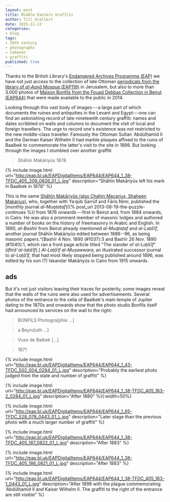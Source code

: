 ```yaml
---
layout: post
title: Middle Eastern Graffiti
author: Till Grallert
date: 2015-11-12
categories:
- blog
tags:
- 19th century
- photographs
- lebanon
- graffiti
published: true
---
```


Thanks to the British Library's [Endangered Archives Programme (EAP)](http://eap.bl.uk/index.a4d) we have not just access to the collection of late Ottoman [periodicals from the library of *al-Aqṣā* Mosque (EAP119)](http://eap.bl.uk/database/overview_project.a4d?projID=EAP119) in Jerusalem, but also to more than 3.000 photos of [Maison Bonfils from the Fouad Debbas Collection in Beirut (EAP644)](http://eap.bl.uk/database/overview_project.a4d?projID=EAP644) that were made available to the public in 2014.

Looking through this vast body of images---a large part of which documents the ruines and antiquities in the Levant and Egypt---one can find an astonishing record of late-nineteenth century graffiti: names and dates scribbled on walls and columns to document the visit of local and foreign travellers. The urge to record one's existence was not restricted to the new middle-class traveller. Famously the Ottoman Sultan ʿAbdülḥamīd II and the German Kaiser Wilhelm II had marble plaques affixed to the ruins of Baalbek to commemorate the latter's visit to the site in 1898. But looking through the images I stumbled over another graffiti

>Shāhīn Makāriyūs 1878

{% include image.html url="http://eap.bl.uk/EAPDigitalItems/EAP644/EAP644_1_38-TFDC_405_209_0826_01_L.jpg" description="Shāhīn Makāriyūs left his mark in Baalbek in 1878" %}

This is the same [Shāhīn Makāriyūs (also Chahin Macarius, Shaheen Makarius)](https://viaf.org/viaf/38237868), who, together with Yaʿqūb Ṣarrūf and Fāris Nimr, published the [monthly journal *al-Muqtaṭaf*]({% post_url 2013-08-19-the-puzzle-continues %}) from 1876 onwards---first in Beirut and, from 1884 onwards, in Cairo. He was also a prominent member of masonic lodges and authored a number of books on the history of freemasonry in Arabic and English. In 1890, *al-Bashīr* from Beirut already mentioned *al-Muqtaṭaf* and *al-Laṭāʾif*, another journal Shāhīn Makāriyūs edited between 1886--96, as being masonic papers.^[Bashīr 4 Nov. 1890 (#1037):3 and Bashīr 26 Nov. 1890 (#1040):1, which ran a front page article titled "The slander of *al-Laṭāʾif*" (*iftirāʾ al-laṭāʾif*).] *Al-Laṭāʾif al-Muṣawwara*, an illustrated successor journal to *al-Laṭāʾif*, that had most likely stopped being published around 1896, was edited by his son (?) Iskandar Makāriyūs in Cairo from 1915 onwards.



## ads

But it's not just visitors leaving their traces for posterity, some images reveal that the walls of the ruins were also used for advertisements. Several photos of the entrance to the cella of Baalbek's main temple of Jupiter dating to the 1870s and onwards show that the photo studio Bonfils itself had announced its services on the wall to the right:

> BONFILS Photogra[phie ...]

> a Beyro[uth ...]

> Vues de Balbek [...]

> 1871 

{% include image.html url="http://eap.bl.uk/EAPDigitalItems/EAP644/EAP644_1_43-TFDC_502_004_0284_01_L.jpg" description="Probably the earliest photo judged from the state and number of graffiti" %}

{% include image.html url="http://eap.bl.uk/EAPDigitalItems/EAP644/EAP644_1_38-TFDC_405_183-2_0284_01_L.jpg" description="After 1880" %}{:width=50%}
<!-- the photo must have been taken after 1880 -->

{% include image.html url="http://eap.bl.uk/EAPDigitalItems/EAP644/EAP644_1_65-TFDC_528_078_0443_01_L.jpg" description="Later stage than the previous photo with a much larger number of graffiti" %}

{% include image.html url="http://eap.bl.uk/EAPDigitalItems/EAP644/EAP644_1_38-TFDC_405_187_0822_01_L.jpg" description="After 1883" %}

{% include image.html url="http://eap.bl.uk/EAPDigitalItems/EAP644/EAP644_1_38-TFDC_405_186_0821_01_L.jpg" description="After 1883" %}

{% include image.html url="http://eap.bl.uk/EAPDigitalItems/EAP644/EAP644_1_38-TFDC_405_183-1_0443_01_L.jpg" description="After 1898 with the plague commemorating ʿAbdülḥamīd II and Kaiser Wilhelm II. The graffiti to the right of the entrance are still visible" %}





